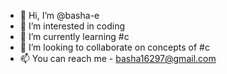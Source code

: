 - 👋 Hi, I’m @basha-e
- 👀 I’m interested in coding 
- 🌱 I’m currently learning #c
- 💞️ I’m looking to collaborate on concepts of #c
- 📫 You can reach me - basha16297@gmail.com

<!---
basha-e/basha-e is a ✨ special ✨ repository because its `README.md` (this file) appears on your GitHub profile.
You can click the Preview link to take a look at your changes.
--->
